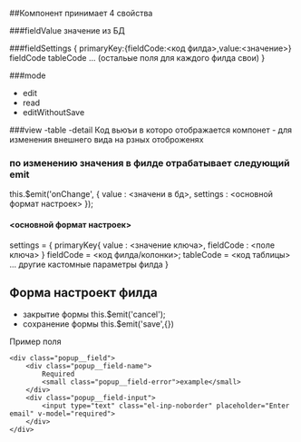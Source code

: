 ##Компонент принимает 4 свойства

###fieldValue
значение из БД

###fieldSettings
{
	primaryKey:{fieldCode:<код филда>,value:<значение>}
	fieldCode
	tableCode
	...  (остальые поля для каждого филда свои)
}

###mode
- edit
- read
- editWithoutSave

###view
-table
-detail
Код вьюъи в которо отображается компонет - для изменения внешнего вида на рзных отоброженях

### по изменению значения в филде отрабатывает следующий emit
this.$emit('onChange', {
	value    : <значени в бд>,
	settings : <основной формат настроек>
});
#### <основной формат настроек>
settings = {
	primaryKey{
		value     : <значение ключа>,
		fieldCode : <поле ключа>
	}
	fieldCode  = <код филда/колонки>;
	tableCode  = <код таблицы>
	...
	другие кастомные параметры филда
}



## Форма настроект филда
- закрытие формы
this.$emit('cancel');
- coхранение формы
this.$emit('save',{})

Пример поля
```
<div class="popup__field">
	<div class="popup__field-name">
		Required
		<small class="popup__field-error">example</small>
	</div>
	<div class="popup__field-input">
		<input type="text" class="el-inp-noborder" placeholder="Enter email" v-model="required">
	</div>
</div>
```
